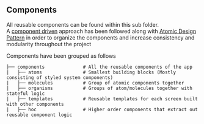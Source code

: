 ## Components

All reusable components can be found within this sub folder. \
A [component driven](https://www.componentdriven.org) approach has been followed along with [Atomic Design Pattern](https://bradfrost.com/blog/post/atomic-web-design) in order to organize the components and increase consistency and modularity throughout the project

Components have been grouped as follows

    ├── components              # All the reusable components of the app
    |   ├── atoms               # Smallest building blocks (Mostly consisting of styled system components)
    |   ├── molecules           # Group of atomic components together
    |   ├── organisms           # Groups of atom/molecules together with stateful logic
    |   ├── templates           # Reusable templates for each screen built with other components
    |   ├── hoc                 # Higher order components that extract out reusable component logic
